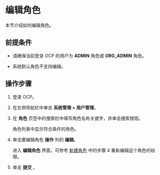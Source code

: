 # 编辑角色

本节介绍如何编辑角色。

## 前提条件

* 请确保当前登录 OCP 的用户为 **ADMIN** 角色或 **ORG_ADMIN** 角色。

* 系统默认角色不支持编辑。

## 操作步骤

1. 登录 OCP。

2. 在左侧导航栏中单击 **系统管理 > 用户管理**。

3. 在 **角色** 页签中的搜索栏中填写角色名称关键字，并单击搜索按钮。

   角色列表中显示符合条件的角色。

4. 单击要编辑角色 **操作** 列的 **编辑**。

   进入 **编辑角色** 界面，可参考 [新建角色](200.create-a-role.md) 中的步骤 4 重新编辑这个角色的权限。

5. 单击 **提交** 。
